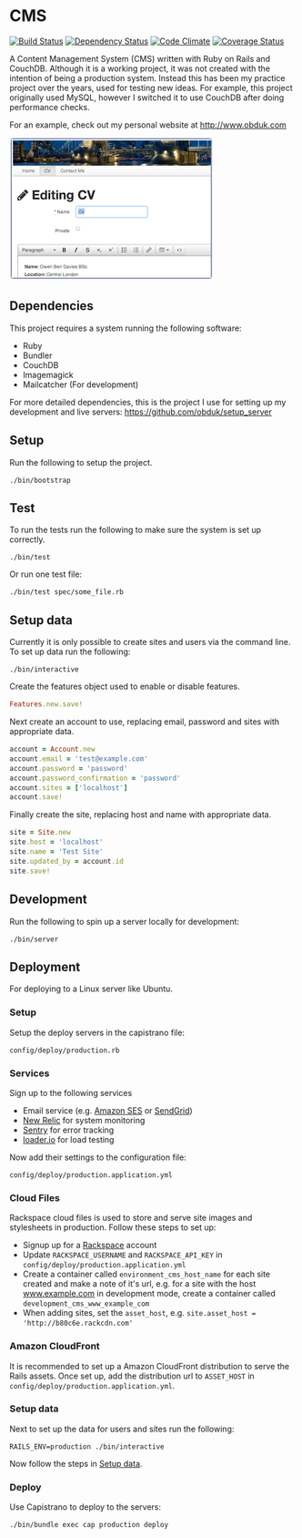 CMS
===

[![Build Status](https://travis-ci.org/obduk/cms.png?branch=master)](https://travis-ci.org/obduk/cms)
[![Dependency Status](https://gemnasium.com/obduk/cms.png)](https://gemnasium.com/obduk/cms)
[![Code Climate](https://codeclimate.com/github/obduk/cms.png)](https://codeclimate.com/github/obduk/cms)
[![Coverage Status](https://coveralls.io/repos/obduk/cms/badge.png)](https://coveralls.io/r/obduk/cms)

A Content Management System (CMS) written with Ruby on Rails and CouchDB.
Although it is a working project, it was not created with the intention of being
a production system. Instead this has been my practice project over the years,
used for testing new ideas. For example, this project originally used MySQL,
however I switched it to use CouchDB after doing performance checks.

For an example, check out my personal website at http://www.obduk.com

![Screen Shot](screen_shot.png)

Dependencies
------------

This project requires a system running the following software:

* Ruby
* Bundler
* CouchDB
* Imagemagick
* Mailcatcher (For development)

For more detailed dependencies, this is the project I use for setting up my
development and live servers: https://github.com/obduk/setup_server

Setup
-----

Run the following to setup the project.

```shell
./bin/bootstrap
```

Test
----

To run the tests run the following to make sure the system is set up correctly.

```shell
./bin/test
```

Or run one test file:

```shell
./bin/test spec/some_file.rb
```

Setup data
----------

Currently it is only possible to create sites and users via the command line.
To set up data run the following:

```shell
./bin/interactive
```

Create the features object used to enable or disable features.

```ruby
Features.new.save!
```

Next create an account to use, replacing email, password and sites with
appropriate data.

```ruby
account = Account.new
account.email = 'test@example.com'
account.password = 'password'
account.password_confirmation = 'password'
account.sites = ['localhost']
account.save!
```

Finally create the site, replacing host and name with appropriate data.

```ruby
site = Site.new
site.host = 'localhost'
site.name = 'Test Site'
site.updated_by = account.id
site.save!
```

Development
-----------

Run the following to spin up a server locally for development:

```shell
./bin/server
```

Deployment
----------

For deploying to a Linux server like Ubuntu.

### Setup

Setup the deploy servers in the capistrano file:

```
config/deploy/production.rb
```

### Services

Sign up to the following services

* Email service (e.g. [Amazon SES](http://aws.amazon.com/ses/) or [SendGrid](http://sendgrid.com/))
* [New Relic](http://newrelic.com/) for system monitoring
* [Sentry](https://www.getsentry.com/) for error tracking
* [loader.io](http://loader.io/) for load testing

Now add their settings to the configuration file:

```
config/deploy/production.application.yml
```

### Cloud Files

Rackspace cloud files is used to store and serve site images and stylesheets in
production. Follow these steps to set up:

* Signup up for a [Rackspace](http://www.rackspace.com/) account
* Update `RACKSPACE_USERNAME` and `RACKSPACE_API_KEY` in
  `config/deploy/production.application.yml`
* Create a container called `environment_cms_host_name` for each site created
  and make a note of it's url, e.g. for a site with the host www.example.com in
  development mode, create a container called `development_cms_www_example_com`
* When adding sites, set the `asset_host`, e.g.
  `site.asset_host = 'http://b80c6e.rackcdn.com'`

### Amazon CloudFront

It is recommended to set up a Amazon CloudFront distribution to serve the Rails
assets. Once set up, add the distribution url to `ASSET_HOST` in
`config/deploy/production.application.yml`.

### Setup data

Next to set up the data for users and sites run the following:

```shell
RAILS_ENV=production ./bin/interactive
```

Now follow the steps in [Setup data](#setup-data).

### Deploy

Use Capistrano to deploy to the servers:

```shell
./bin/bundle exec cap production deploy
```

